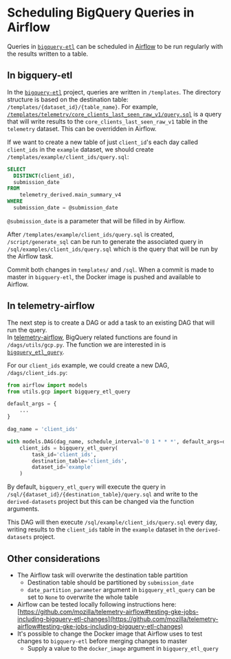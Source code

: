 # Scheduling BigQuery Queries in Airflow

Queries in [`bigquery-etl`](https://github.com/mozilla/bigquery-etl) can be scheduled in 
[Airflow](https://github.com/mozilla/telemetry-airflow) to be run regularly with the results written to a table.

<!-- toc -->

## In bigquery-etl

In the [`bigquery-etl`](https://github.com/mozilla/bigquery-etl) project, queries are written in `/templates`.
The directory structure is based on the destination table: `/templates/{dataset_id}/{table_name}`.
For example, [`/templates/telemetry/core_clients_last_seen_raw_v1/query.sql`](https://github.com/mozilla/bigquery-etl/blob/8822b522aad4a5199a56f5b6143804a91228ad86/templates/telemetry/core_clients_last_seen_raw_v1/query.sql)
is a query that will write results to the `core_clients_last_seen_raw_v1` table in the `telemetry` dataset.
This can be overridden in Airflow.

If we want to create a new table of just `client_id`'s each day called `client_ids` in the `example` dataset, 
we should create `/templates/example/client_ids/query.sql`:
```sql
SELECT
  DISTINCT(client_id),
  submission_date
FROM
    telemetry_derived.main_summary_v4
WHERE
  submission_date = @submission_date
```

`@submission_date` is a parameter that will be filled in by Airflow.

After `/templates/example/client_ids/query.sql` is created, 
`/script/generate_sql` can be run to generate the associated query in `/sql/examples/client_ids/query.sql`
which is the query that will be run by the Airflow task.

Commit both changes in `templates/` and `/sql`. 
When a commit is made to master in `bigquery-etl`, the Docker image is pushed and available to Airflow.

## In telemetry-airflow

The next step is to create a DAG or add a task to an existing DAG that will run the query.  
In [telemetry-airflow](https://github.com/mozilla/telemetry-airflow), BigQuery related functions are found in `/dags/utils/gcp.py`.
The function we are interested in is [`bigquery_etl_query`](https://github.com/mozilla/telemetry-airflow/blob/c103f3eee4ddc653316325d0ee0deab0bb35ee57/dags/utils/gcp.py#L390).

For our `client_ids` example, we could create a new DAG, `/dags/client_ids.py`:
```python
from airflow import models
from utils.gcp import bigquery_etl_query

default_args = {
    ...
}

dag_name = 'client_ids'

with models.DAG(dag_name, schedule_interval='0 1 * * *', default_args=default_args) as dag:
    client_ids = bigquery_etl_query(
        task_id='client_ids',
        destination_table='client_ids',
        dataset_id='example'
    )
```

By default, `bigquery_etl_query` will execute the query in `/sql/{dataset_id}/{destination_table}/query.sql` 
and write to the `derived-datasets` project but this can be changed via the function arguments.

This DAG will then execute `/sql/example/client_ids/query.sql` every day, 
writing results to the `client_ids` table in the `example` dataset in the `derived-datasets` project.

## Other considerations

- The Airflow task will overwrite the destination table partition
  - Destination table should be partitioned by `submission_date`
  - `date_partition_parameter` argument in `bigquery_etl_query` can be set to `None` to overwrite the whole table
- Airflow can be tested locally following instructions here: 
[https://github.com/mozilla/telemetry-airflow#testing-gke-jobs-including-bigquery-etl-changes](https://github.com/mozilla/telemetry-airflow#testing-gke-jobs-including-bigquery-etl-changes)
- It's possible to change the Docker image that Airflow uses to test changes to `bigquery-etl` before merging changes to master
  - Supply a value to the `docker_image` argument in `bigquery_etl_query`
